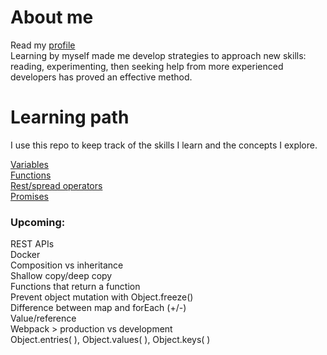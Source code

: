 # About me

Read my [profile](https://github.com/nes11/About-me/blob/master/Agn%C3%A8sGaroux.profile.pdf)  
Learning by myself made me develop strategies to approach new skills: reading, experimenting, then seeking help from more experienced developers has proved an effective method. 

# Learning path
I use this repo to keep track of the skills I learn and the concepts I explore. 

[Variables](https://github.com/nes11/About-me/blob/master/variables.md)  
[Functions](https://github.com/nes11/About-me/blob/master/functions.md)  
[Rest/spread operators](https://github.com/nes11/About-me/blob/master/rest-spread-operators.md)  
[Promises](https://github.com/nes11/About-me/blob/master/Promises.md)

### Upcoming:

REST APIs  
Docker  
Composition vs inheritance  
Shallow copy/deep copy  
Functions that return a function  
Prevent object mutation with Object.freeze()  
Difference between map and forEach (+/-)  
Value/reference  
Webpack > production vs development  
Object.entries( ), Object.values( ), Object.keys( )
